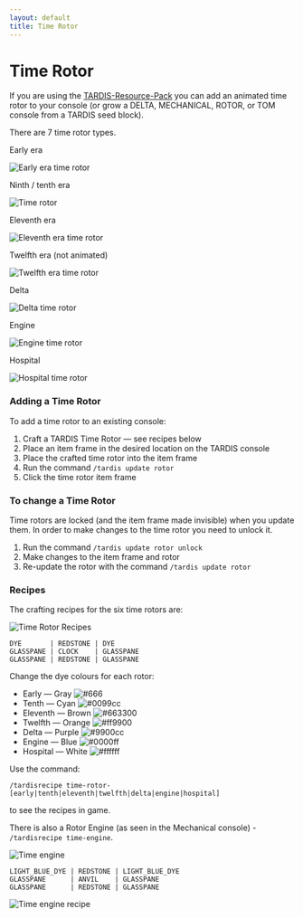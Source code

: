 ```yaml
---
layout: default
title: Time Rotor
---
```


# Time Rotor

If you are using the [TARDIS-Resource-Pack](http://tardisjenkins.duckdns.org:8080/job/TARDIS-Resource-Pack/) you can add
an animated time rotor to your console (or grow a DELTA, MECHANICAL, ROTOR, or TOM console from a TARDIS seed block).

There are 7 time rotor types.

Early era

![Early era time rotor](/images/docs/early_time_rotor.gif)

Ninth / tenth era

![Time rotor](/images/docs/time_rotor.gif)

Eleventh era

![Eleventh era time rotor](/images/docs/copper_time_rotor.gif)

Twelfth era (not animated)

![Twelfth era time rotor](/images/docs/round_time_rotor.jpg)

Delta

![Delta time rotor](/images/docs/delta_time_rotor.gif)

Engine

![Engine time rotor](/images/docs/engine_time_rotor.gif)

Hospital

![Hospital time rotor](/images/docs/hospital_time_rotor.gif)

### Adding a Time Rotor

To add a time rotor to an existing console:

1. Craft a TARDIS Time Rotor &mdash; see recipes below
2. Place an item frame in the desired location on the TARDIS console
3. Place the crafted time rotor into the item frame
4. Run the command `/tardis update rotor`
5. Click the time rotor item frame

### To change a Time Rotor

Time rotors are locked (and the item frame made invisible) when you update them. In order to make changes to the time
rotor you need to unlock it.

1. Run the command `/tardis update rotor unlock`
2. Make changes to the item frame and rotor
3. Re-update the rotor with the command `/tardis update rotor`

### Recipes

The crafting recipes for the six time rotors are:

![Time Rotor Recipes](/images/docs/time_rotor_recipes.gif)

```
DYE       | REDSTONE | DYE
GLASSPANE | CLOCK    | GLASSPANE
GLASSPANE | REDSTONE | GLASSPANE
```

Change the dye colours for each rotor:

* Early &mdash; Gray ![#666](https://via.placeholder.com/15/666/000000?text=+)
* Tenth &mdash; Cyan ![#0099cc](https://via.placeholder.com/15/0099cc/000000?text=+)
* Eleventh &mdash; Brown ![#663300](https://via.placeholder.com/15/663300/000000?text=+)
* Twelfth &mdash; Orange ![#ff9900](https://via.placeholder.com/15/ff9900/000000?text=+)
* Delta &mdash; Purple ![#9900cc](https://via.placeholder.com/15/9900cc/000000?text=+)
* Engine &mdash; Blue ![#0000ff](https://via.placeholder.com/15/0000ff/000000?text=+)
* Hospital &mdash; White ![#ffffff](https://via.placeholder.com/15/ffffff/000000?text=+)

Use the command:

```
/tardisrecipe time-rotor-[early|tenth|eleventh|twelfth|delta|engine|hospital]
```

to see the recipes in game.

There is also a Rotor Engine (as seen in the Mechanical console) - `/tardisrecipe time-engine`.

![Time engine](/images/docs/time_engine.jpg)

```
LIGHT_BLUE_DYE | REDSTONE | LIGHT_BLUE_DYE
GLASSPANE      | ANVIL    | GLASSPANE
GLASSPANE      | REDSTONE | GLASSPANE
```

![Time engine recipe](/images/docs/time_engine_recipe.png)



